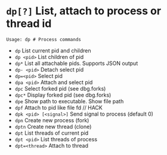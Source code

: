 <!-- TITLE: dp -->

#  `dp[?]` List, attach to process or thread id


```
Usage: dp # Process commands
```


- `dp` List current pid and children
- `dp <pid>` List children of pid
- `dp*` List all attachable pids. Supports JSON output
- `dp- <pid>` Detach select pid
- `dp=<pid>` Select pid
- `dpa <pid>` Attach and select pid
- `dpc` Select forked pid (see dbg.forks)
- `dpc*` Display forked pid (see dbg.forks)
- `dpe` Show path to executable. Show file path
- `dpf` Attach to pid like file fd // HACK
- `dpk <pid> [<signal>]` Send signal to process (default 0)
- `dpn` Create new process (fork)
- `dptn` Create new thread (clone)
- `dpt` List threads of current pid
- `dpt <pid>` List threads of process
- `dpt=<thread>` Attach to thread

<p hidden>dp dp* dp- dp= dpa dpc dpc* dpe dpf dpk dpn dptn dpt dpt=</p>